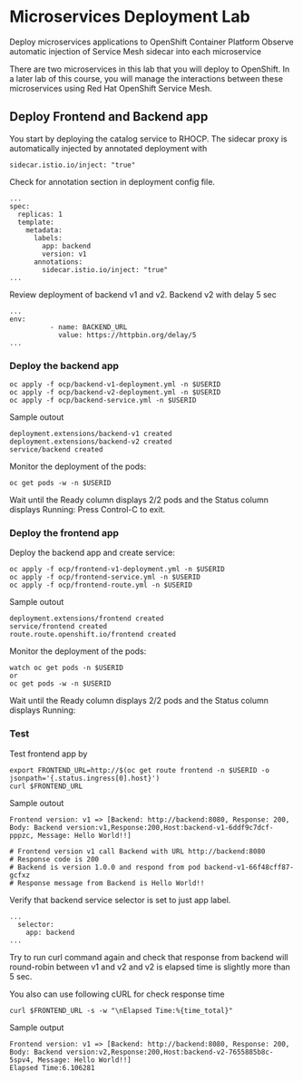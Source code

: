# Microservices Deployment Lab
Deploy microservices applications to OpenShift Container Platform 
Observe automatic injection of Service Mesh sidecar into each microservice

There are two microservices in this lab that you will deploy to OpenShift. In a later lab of this course, you will manage the interactions between these microservices using Red Hat OpenShift Service Mesh.

<!-- ## Setup


Istio need priviledged acess to run 
*** internal use: need to add RBAC for userXX to have rights to run following command
```
oc adm policy add-scc-to-user anyuid -z default -n $USERID
oc adm policy add-scc-to-user privileged  -z default -n $USERID

``` -->

## Deploy Frontend and Backend app
You start by deploying the catalog service to RHOCP. The sidecar proxy is automatically injected by annotated deployment with 


```
sidecar.istio.io/inject: "true"

```

Check for annotation section in deployment config file.
```
...
spec:
  replicas: 1
  template:
    metadata:
      labels:
        app: backend
        version: v1
      annotations:
        sidecar.istio.io/inject: "true"
...
```
Review deployment of backend v1 and v2. Backend v2 with delay 5 sec

```
...
env:
          - name: BACKEND_URL
            value: https://httpbin.org/delay/5
...
```
### Deploy the backend app
```
oc apply -f ocp/backend-v1-deployment.yml -n $USERID
oc apply -f ocp/backend-v2-deployment.yml -n $USERID
oc apply -f ocp/backend-service.yml -n $USERID

```

Sample outout
```
deployment.extensions/backend-v1 created
deployment.extensions/backend-v2 created
service/backend created

```

Monitor the deployment of the pods:
```
oc get pods -w -n $USERID

```
Wait until the Ready column displays 2/2 pods and the Status column displays Running:
Press Control-C to exit.

### Deploy the frontend app
Deploy the backend app and create service:
```
oc apply -f ocp/frontend-v1-deployment.yml -n $USERID
oc apply -f ocp/frontend-service.yml -n $USERID
oc apply -f ocp/frontend-route.yml -n $USERID
```

Sample outout
```
deployment.extensions/frontend created
service/frontend created
route.route.openshift.io/frontend created

```

Monitor the deployment of the pods:
```
watch oc get pods -n $USERID
or
oc get pods -w -n $USERID

```
Wait until the Ready column displays 2/2 pods and the Status column displays Running:

### Test
Test frontend app by

```
export FRONTEND_URL=http://$(oc get route frontend -n $USERID -o jsonpath='{.status.ingress[0].host}')
curl $FRONTEND_URL

```

Sample outout
```
Frontend version: v1 => [Backend: http://backend:8080, Response: 200, Body: Backend version:v1,Response:200,Host:backend-v1-6ddf9c7dcf-pppzc, Message: Hello World!!]

# Frontend version v1 call Backend with URL http://backend:8080
# Response code is 200
# Backend is version 1.0.0 and respond from pod backend-v1-66f48cff87-gcfxz
# Response message from Backend is Hello World!!

```

Verify that backend service selector is set to just app label.
```
...
  selector:
    app: backend
...  

```

Try to run curl command again and check that response from backend will round-robin between v1 and v2 and v2 is elapsed time is slightly more than 5 sec.


You also can use following cURL for check response time

```
curl $FRONTEND_URL -s -w "\nElapsed Time:%{time_total}"

```

Sample output
```
Frontend version: v1 => [Backend: http://backend:8080, Response: 200, Body: Backend version:v2,Response:200,Host:backend-v2-7655885b8c-5spv4, Message: Hello World!!]
Elapsed Time:6.106281
```